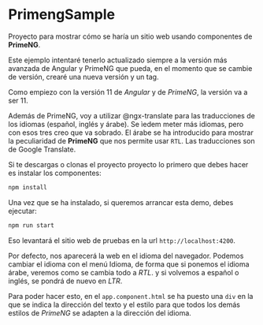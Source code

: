 # PrimengSample

Proyecto para mostrar cómo se haría un sitio web usando componentes de __PrimeNG__.

Este ejemplo intentaré tenerlo actualizado siempre a la versión más avanzada de Angular y PrimeNG que pueda, en el momento que se cambie de versión, crearé una nueva versión y un tag.

Como empiezo con la versión 11 de _Angular_ y de _PrimeNG_, la versión va a ser 11.

Además de PrimeNG, voy a utilizar @ngx-translate para las traducciones de los idiomas (español, inglés y árabe). Se ìedem meter más idiomas, pero con esos tres creo que va sobrado. El árabe se ha introducido para mostrar la peculiaridad de **PrimeNG** que nos permite usar `RTL`. Las traducciones son de Google Translate.

Si te descargas o clonas el proyecto proyecto lo primero que debes hacer es instalar los componentes:

```bash
npm install
```

Una vez que se ha instalado, si queremos arrancar esta demo, debes ejecutar:

```bash
npm run start
```

Eso levantará el sitio web de pruebas en la url `http://localhost:4200`.

Por defecto, nos aparecerá la web en el idioma del navegador. Podemos cambiar el idioma con el menú Idioma, de forma que si ponemos el idioma árabe, veremos como se cambia todo a _RTL_. y si volvemos a español o inglés, se pondrá de nuevo en _LTR_.

Para poder hacer esto, en el `app.component.html` se ha puesto una `div` en la que se indica la dirección del texto y el estilo para que todos los demás estilos de _PrimeNG_ se adapten a la dirección del idioma.


